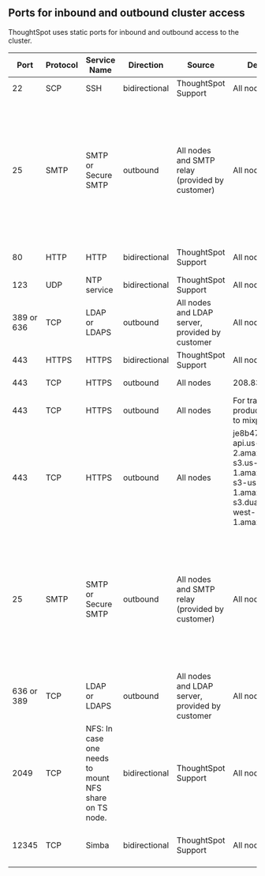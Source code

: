 ## Ports for inbound and outbound cluster access

ThoughtSpot uses static ports for inbound and outbound access to the cluster.

|Port|Protocol|Service Name|Direction|Source|Destination|Description|
|----|--------|------------|---------|------|-----|-----------|
|22|SCP|SSH|bidirectional|ThoughtSpot Support|All nodes|Secure shell access.|
|25|SMTP|SMTP or Secure SMTP|outbound|All nodes and SMTP relay (provided by customer)|All nodes|Allow outbound access for the IP address of whichever email relay server is in use. This is for sending alerts to ThoughtSpot Support. <br>In ThoughtSpot release 6.1.1 or later, and in release 6.0.5, you can specify a custom port to connect to the relay host, instead of port 25. Refer to <a href="{{ site.baseurl }}/admin/setup/set-up-relay-host.html">Set the relay host for SMTP</a>.|
|80|HTTP|HTTP|bidirectional|ThoughtSpot Support|All nodes|Hypertext Transfer Protocol for website traffic.|
|123|UDP|NTP service|bidirectional|ThoughtSpot Support|All nodes|Port used by NTP service.|
|389 or 636|TCP|LDAP or LDAPS|outbound|All nodes and LDAP server, provided by customer|All nodes|Allow outbound access for the IP address of the LDAP server in use.|
|443|HTTPS|HTTPS|bidirectional|ThoughtSpot Support|All nodes|Secure HTTP.|
|443|TCP|HTTPS|outbound|All nodes|208.83.110.20 |For transferring files to thoughtspot.egnyte.com.|
|443|TCP|HTTPS|outbound|All nodes|For transferring product usage data to mixpanel cloud.|outbound|
|443|TCP|HTTPS|outbound|All nodes|je8b47jfif.execute-api.us-east-2.amazonaws.com <br> s3.us-west-1.amazonaws.com <br> s3-us-west-1.amazonaws.com <br> s3.dualstack.us-west-1.amazonaws.com|For transferring monitoring data to InfluxCloud. (Given address will resolve to point to AWS instances).|
|25|SMTP|SMTP or Secure SMTP|outbound|All nodes and SMTP relay (provided by customer)|All nodes|Allow outbound access for the IP address of whichever email relay server is in use. This is for sending alerts to ThoughtSpot Support. <br>In ThoughtSpot release 6.1.1 or later, and in release 6.0.5, you can specify a custom port to connect to the relay host, instead of port 25. Refer to <a href="{{ site.baseurl }}/admin/setup/set-up-relay-host.html">Set the relay host for SMTP</a>.|
|636 or 389|TCP|LDAP or LDAPS|outbound|All nodes and LDAP server, provided by customer|All nodes|Allow outbound access for the IP address of the LDAP server in use.|
|2049|TCP|NFS: In case one needs to mount NFS share on TS node. |bidirectional|ThoughtSpot Support|All nodes|Port used by NFS.|
|12345|TCP|Simba|bidirectional|ThoughtSpot Support|All nodes|Port used by ODBC and JDBC drivers when connecting to ThoughtSpot.|
